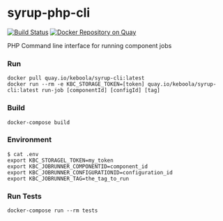 # syrup-php-cli

[![Build Status](https://travis-ci.org/keboola/syrup-php-cli.svg?branch=master)](https://travis-ci.org/keboola/syrup-php-cli)
[![Docker Repository on Quay](https://quay.io/repository/keboola/syrup-cli/status "Docker Repository on Quay")](https://quay.io/repository/keboola/syrup-cli)

PHP Command line interface for running component jobs

### Run

```
docker pull quay.io/keboola/syrup-cli:latest
docker run --rm -e KBC_STORAGE_TOKEN=[token] quay.io/keboola/syrup-cli:latest run-job [componentId] [configId] [tag] 
```


### Build

```
docker-compose build
```

### Environment

```
$ cat .env
export KBC_STORAGEL_TOKEN=my_token
export KBC_JOBRUNNER_COMPONENTID=component_id
export KBC_JOBRUNNER_CONFIGURATIONID=configuration_id
export KBC_JOBRUNNER_TAG=the_tag_to_run
```

### Run Tests

```
docker-compose run --rm tests
```
